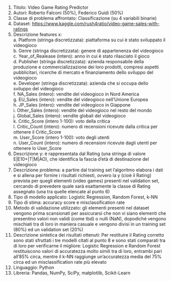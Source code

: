 1.	Titolo: Video Game Rating Predictor  
2.	Autori: Roberto Falconi (50%), Federico Guidi (50%)  
3.	Classe di problema affrontato: Classificazione (su 4 variabili binarie)  
4.	Dataset: https://www.kaggle.com/rush4ratio/video-game-sales-with-ratings  
5.	Descrizione features x:  
a.	Platform (stringa discretizzata): piattaforma su cui è stato sviluppato il videogioco  
b.	Genre (stringa discretizzata): genere di appartenenza del videogioco  
c.	Year_of_Realease (intero): anno in cui è stato rilasciato il gioco  
d.	Publisher (stringa discretizzata): azienda responsabile della produzione e commercializzazione dei loro prodotti, compresi aspetti pubblicitari, ricerche di mercato e finanziamento dello sviluppo del videogioco  
e.	Developer (stringa discretizzata): azienda che si occupa dello sviluppo del videogioco  
f.	NA_Sales (intero): vendite del videogioco in Nord America  
g.	EU_Sales (intero): vendite del videogioco nell’Unione Europea  
h.	JP_Sales (intero): vendite del videogioco in Giappone  
i.	Other_Sales (intero): vendite del videogioco nel resto del mondo  
j.	Global_Sales (intero): vendite globali del videogioco  
k.	Critic_Score (intero 1-100): voto della critica  
l.	Critic_Count (intero): numero di recensioni ricevute dalla critica per ottenere il Critic_Score  
m.	User_Score (intero 1-100): voto degli utenti  
n.	User_Count (intero): numero di recensioni ricevute dagli utenti per ottenere lo User_Score  
6.	Descrizione y: è rappresentata dal Rating (una stringa di valore E|E10+|T|M|AO), che identifica la fascia d’età di destinazione del videogioco  
7.	Descrizione problema: a partire dal training set l’algoritmo elabora i dati e si allena per fornire i risultati richiesti, ovvero la y (cioè il Rating) prevista per quegli elementi (video games) presenti nel validation set, cercando di prevedere quale sarà esattamente la classe di Rating assegnato (una tra quelle elencate al punto 6)  
8.	Tipo di modello applicato: Logistic Regression, Random Forest, k-NN  
9.	Tipo di stima: accuracy score e misclassification rate  
10.	Metodo di validazione utilizzato: gli elementi presenti nel dataset vengono prima scansionati per assicurarsi che non vi siano elementi che presentino valori non validi (come tbd) o nulli (NaN), dopodiché vengono mischiati tra di loro in maniera casuale e vengono divisi in un training set (80%) ed un validation set (20%)  
11.	Descrizione sintetica dei risultati ottenuti: Per restituire il Rating corretto sono stati sfruttati i tre modelli citati al punto 8 e sono stati comparati tra di loro per verificarne il migliore: Logistic Regression e Random Forest restituiscono valori di accuratezza molto simili tra di loro, entrambi pari all’85% circa, mentre il k-NN raggiunge un’accuratezza media del 75% circa ed un misclassification rate più elevato  
12.	Linguaggio: Python  
13.	Libreria: Pandas, NumPy, SciPy, matplotlib, Scikit-Learn  